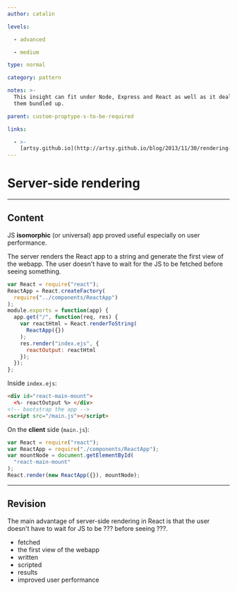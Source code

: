 ```yaml
---
author: catalin

levels:

  - advanced

  - medium

type: normal

category: pattern

notes: >-
  This insight can fit under Node, Express and React as well as it deals with
  them bundled up.

parent: custom-proptype-s-to-be-required

links:

  - >-
    [artsy.github.io](http://artsy.github.io/blog/2013/11/30/rendering-on-the-server-and-client-in-node-dot-js/){website}
---
```


# Server-side rendering

---

## Content

JS **isomorphic** (or universal) app proved useful especially on user performance.

The server renders the React app to a string and generate the first view of the webapp. The user doesn't have to wait for the JS to be fetched before seeing something.

```javascript
var React = require("react");
ReactApp = React.createFactory(
  require("../components/ReactApp")
);
module.exports = function(app) {
  app.get("/", function(req, res) {
    var reactHtml = React.renderToString(
      ReactApp({})
    );
    res.render("index.ejs", {
      reactOutput: reactHtml
    });
  });
};
```

Inside `index.ejs`:

```html
<div id="react-main-mount">
  <%- reactOutput %> </div>
<!-- bootstrap the app -->
<script src="/main.js"></script>
```

On the **client** side (`main.js`):

```javascript
var React = require("react");
var ReactApp = require("./components/ReactApp");
var mountNode = document.getElementById(
  "react-main-mount"
);
React.render(new ReactApp({}), mountNode);
```

---

## Revision

The main advantage of server-side rendering in React is that the user doesn't have to wait for JS to be ??? before seeing ???.

- fetched
- the first view of the webapp
- written
- scripted
- results
- improved user performance
